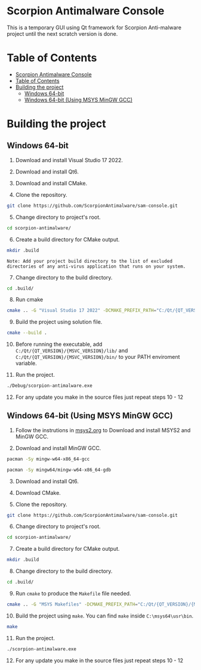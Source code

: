 # Scorpion Antimalware Console

This is a temporary GUI using Qt framework for Scorpion Anti-malware project until the next scratch version is done.

# Table of Contents

- [Scorpion Antimalware Console](#sam-console)
- [Table of Contents](#table-of-contents)
- [Building the project](#building-the-project)
  - [Windows 64-bit](#windows-64-bit)
  - [Windows 64-bit (Using MSYS MinGW GCC)](#windows-64-bit-using-msys-mingw-gcc)

# Building the project

## Windows 64-bit

1. Download and install Visual Studio 17 2022.

2. Download and install Qt6.

3. Download and install CMake.

4. Clone the repository.

```bash
git clone https://github.com/ScorpionAntimalware/sam-console.git
```

5. Change directory to project's root.

```bash
cd scorpion-antimalware/
```

6. Create a build directory for CMake output.

```bash
mkdir .build
```

```
Note: Add your project build directory to the list of excluded directories of any anti-virus application that runs on your system.
```

7. Change directory to the build directory.

```bash
cd .build/
```

8. Run cmake

```bash
cmake .. -G "Visual Studio 17 2022" -DCMAKE_PREFIX_PATH="C:/Qt/{QT_VERSION}/{MSVC_VERSION}/lib/cmake/"
```

9. Build the project using solution file.

```bash
cmake --build .
```

10. Before running the executable, add ``C:/Qt/{QT_VERSION}/{MSVC_VERSION}/lib/`` and ``C:/Qt/{QT_VERSION}/{MSVC_VERSION}/bin/`` to your PATH enviroment variable.

11. Run the project.

```bash
./Debug/scorpion-antimalware.exe
```

12. For any update you make in the source files just repeat steps 10 - 12

## Windows 64-bit (Using MSYS MinGW GCC)

1. Follow the instrutions in [msys2.org](https://www.msys2.org/) to Download and install MSYS2 and MinGW GCC.

2. Download and install MinGW GCC.

```bash
pacman -Sy mingw-w64-x86_64-gcc
```

```bash
pacman -Sy mingw64/mingw-w64-x86_64-gdb
```

3. Download and install Qt6.

4. Download CMake.

5. Clone the repository.

```bash
git clone https://github.com/ScorpionAntimalware/sam-console.git
```

6. Change directory to project's root.

```bash
cd scorpion-antimalware/
```

7. Create a build directory for CMake output.

```bash
mkdir .build
```

8. Change directory to the build directory.

```bash
cd .build/
```

9. Run ``cmake`` to produce the ``Makefile`` file needed.

```bash
cmake .. -G "MSYS Makefiles" -DCMAKE_PREFIX_PATH="C:/Qt/{QT_VERSION}/{MINGW_VERSION}/lib/cmake/"
```

10. Build the project using ``make``. You can find ``make`` inside ``C:\msys64\usr\bin``.

```bash
make
```

11. Run the project.

```bash
./scorpion-antimalware.exe
```

12. For any update you make in the source files just repeat steps 10 - 12
